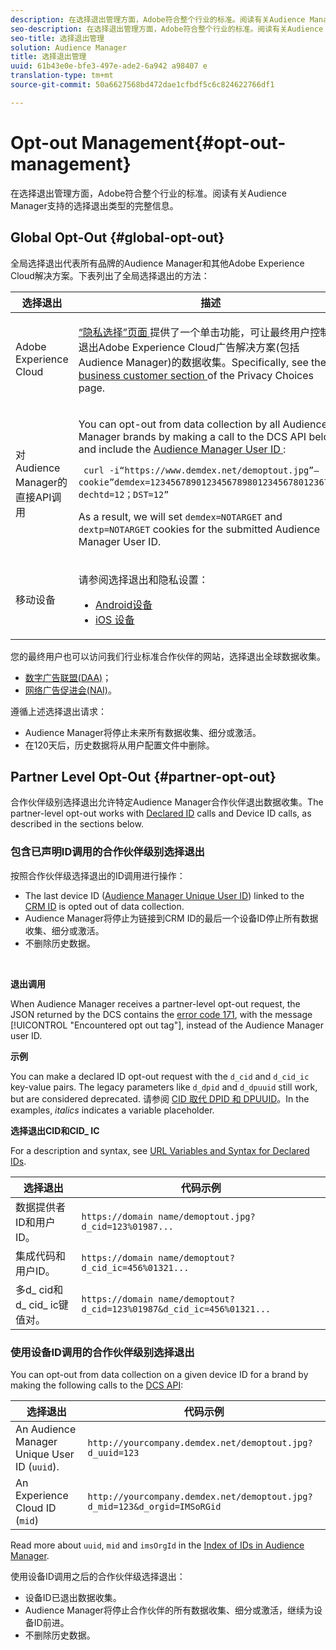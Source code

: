 ```yaml
---
description: 在选择退出管理方面，Adobe符合整个行业的标准。阅读有关Audience Manager支持的选择退出类型的完整信息。
seo-description: 在选择退出管理方面，Adobe符合整个行业的标准。阅读有关Audience Manager支持的选择退出类型的完整信息。
seo-title: 选择退出管理
solution: Audience Manager
title: 选择退出管理
uuid: 61b43e0e-bfe3-497e-ade2-6a942 a98407 e
translation-type: tm+mt
source-git-commit: 50a6627568bd472dae1cfbdf5c6c824622766df1

---
```



# Opt-out Management{#opt-out-management}

在选择退出管理方面，Adobe符合整个行业的标准。阅读有关Audience Manager支持的选择退出类型的完整信息。

## Global Opt-Out {#global-opt-out}

全局选择退出代表所有品牌的Audience Manager和其他Adobe Experience Cloud解决方案。下表列出了全局选择退出的方法：

<table id="table_F1027B9633E948DCBB11C141B381682A"> 
 <thead> 
  <tr> 
   <th colname="col1" class="entry"> 选择退出 </th> 
   <th colname="col2" class="entry"> 描述 </th> 
  </tr> 
 </thead>
 <tbody> 
  <tr> 
   <td colname="col1"> <p>Adobe Experience Cloud </p> </td> 
   <td colname="col2"> <p><a href="https://www.adobe.com/privacy/opt-out.html#customeruse" format="http" scope="external"> “隐私选择”页面 </a> 提供了一个单击功能，可让最终用户控制和退出Adobe Experience Cloud广告解决方案(包括Audience Manager)的数据收集。Specifically, see the <a href="https://www.adobe.com/privacy/opt-out.html#customeruse" format="http" scope="external"> business customer section </a> of the Privacy Choices page. </p> </td> 
  </tr> 
  <tr> 
   <td colname="col1"> <p>对Audience Manager的直接API调用 </p> </td> 
   <td colname="col2"> <p>You can opt-out from data collection by all Audience Manager brands by making a call to the DCS API below and include the <a href="../../reference/ids-in-aam.md"> Audience Manager User ID </a>: </p> <p> <code> curl -i“https://www.demdex.net/demoptout.jpg”—cookie”demdex=123456789012345678980123456780123678；dechtd=12；DST=12” </code> </p> <p>As a result, we will set <code>demdex=NOTARGET</code> and <code>dextp=NOTARGET</code> cookies for the submitted Audience Manager User ID. </p> </td> 
  </tr> 
  <tr> 
   <td colname="col1"> <p>移动设备 </p> </td> 
   <td colname="col2"> <p>请参阅选择退出和隐私设置： </p> <p> 
     <ul id="ul_78042D6D302F4119A2439BF71F228288"> 
      <li id="li_5A0EDABDEF454FEEBBBFF4D68CC9A366"> <a href="https://marketing.adobe.com/resources/help/en_US/mobile/android/privacy.html" format="https" scope="external"> Android设备 </a> </li> 
      <li id="li_690067D869B84A9598AA97388D56F1BE"> <a href="https://marketing.adobe.com/resources/help/en_US/mobile/ios/privacy.html" format="https" scope="external"> iOS 设备 </a> </li> 
     </ul> </p> </td> 
  </tr> 
 </tbody> 
</table>

您的最终用户也可以访问我们行业标准合作伙伴的网站，选择退出全球数据收集。

* [数字广告联盟(DAA)](https://optout.aboutads.info/?c=2#!/)；
* [网络广告促进会(NAI)](https://optout.networkadvertising.org/?c=1#!/)。

遵循上述选择退出请求：

* Audience Manager将停止未来所有数据收集、细分或激活。
* 在120天后，历史数据将从用户配置文件中删除。

## Partner Level Opt-Out {#partner-opt-out}

合作伙伴级别选择退出允许特定Audience Manager合作伙伴退出数据收集。The partner-level opt-out works with [Declared ID](../../features/declared-ids.md) calls and Device ID calls, as described in the sections below.

### 包含已声明ID调用的合作伙伴级别选择退出

按照合作伙伴级选择退出的ID调用进行操作：

* The last device ID ([Audience Manager Unique User ID](../../reference/ids-in-aam.md)) linked to the [CRM ID](../../reference/ids-in-aam.md) is opted out of data collection.
* Audience Manager将停止为链接到CRM ID的最后一个设备ID停止所有数据收集、细分或激活。
* 不删除历史数据。

<br/>

**退出调用**

When Audience Manager receives a partner-level opt-out request, the JSON returned by the DCS contains the [error code 171](../../api/dcs-intro/dcs-api-reference/dcs-error-codes.md#opt-out-error-codes), with the message [!UICONTROL "Encountered opt out tag"], instead of the Audience Manager user ID.

<!-- 

<p> 
 <ul id="ul_65EF2E1ED8F24457A35299E38AFE1DBE"> 
  <li id="li_832D0B507BC64782A5D3662FD5173A37">Audience Manager can pass in a declared ID opt-out alongside an Audience Manager UUID in the URL. </li> 
  <li id="li_D6C41CB385C5401D98156E5A3D79AAEE">The declared ID opt-out is stored in the Profile Cache Server (PCS) on a per-partner basis. There is no platform-level opt-out using declared IDs. Additionally, Audience Manager opts the user out from that particular region on the edge (the opt-out does not cross DCS regions). </li> 
 </ul> </p>

 -->

<!-- 

<p>See <a href="../../overview/data-security-and-privacy/data-privacy.md"> Data Privacy </a> for more information about opting-out of data collection. </p>

 -->



**示例**

You can make a declared ID opt-out request with the `d_cid` and `d_cid_ic` key-value pairs. The legacy parameters like `d_dpid` and `d_dpuuid` still work, but are considered deprecated. 请参阅 [CID 取代 DPID 和 DPUUID](../../reference/cid.md)。In the examples, *italics* indicates a variable placeholder.

**选择退出CID和CID_ IC**

For a description and syntax, see [URL Variables and Syntax for Declared IDs](../../features/declared-ids.md#variables-and-syntax).

| 选择退出 | 代码示例 |
|--- |--- |
| 数据提供者ID和用户ID。 | `https://domain name/demoptout.jpg?d_cid=123%01987...` |
| 集成代码和用户ID。 | `https://domain name/demoptout?d_cid_ic=456%01321...` |
| 多d_ cid和d_ cid_ ic键值对。 | `https://domain name/demoptout?d_cid=123%01987&d_cid_ic=456%01321...` |

### 使用设备ID调用的合作伙伴级别选择退出

You can opt-out from data collection on a given device ID for a brand by making the following calls to the [DCS API](/help/using/api/dcs-intro/dcs-api-reference/dcs-api-reference-overview.md):

| 选择退出 | 代码示例 |
|--- |--- |
| An Audience Manager Unique User ID (`uuid`). | `http://yourcompany.demdex.net/demoptout.jpg?d_uuid=123` |
| An Experience Cloud ID (`mid`) | `http://yourcompany.demdex.net/demoptout.jpg?d_mid=123&d_orgid=IMSoRGid` |

Read more about `uuid`, `mid` and `imsOrgId` in the [Index of IDs in Audience Manager](/help/using/reference/ids-in-aam.md).

使用设备ID调用之后的合作伙伴级选择退出：

* 设备ID已退出数据收集。
* Audience Manager将停止合作伙伴的所有数据收集、细分或激活，继续为设备ID前进。
* 不删除历史数据。
